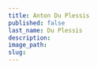 ```yaml
---
title: Anton Du Plessis
published: false
last_name: Du Plessis
description:
image_path:
slug:
---
```



